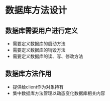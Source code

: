 # 数据库方法设计
## 数据库需要用户进行定义
* 需要定义数据库的启动方法
* 需要定义数据库的销毁方法
* 需要定义数据库的读、写、修改方法
## 数据库方法作用
* 提供给client作为对象持有
* 集中数据库方法管理以动态变化数据库相关内容